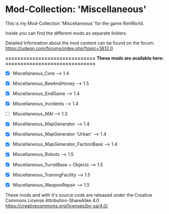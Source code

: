 # Mod-Collection: 'Miscellaneous'

This is my Mod-Collection 'Miscellaneous' for the game RimWorld.

Inside you can find the different mods as separate folders.

Detailed Information about the mod content can be found on the forum:
https://ludeon.com/forums/index.php?topic=3612.0


**==============================**
**These mods are available here:**
**==============================**
- [x] Miscellaneous_Core                        -->   1.4
- [x] Miscellaneous_BeeAndHoney                 -->   1.5
- [x] Miscellaneous_EndGame                     -->   1.4
- [x] Miscellaneous_Incidents                   -->   1.4
- [ ] Miscellaneous_MAI                         -->   1.3
- [x] Miscellaneous_MapGenerator                -->   1.4
- [x] Miscellaneous_MapGenerator 'Urban'        -->   1.4
- [x] Miscellaneous_MapGenerator_FactionBase    -->   1.4
- [x] Miscellaneous_Robots                      -->   1.5
- [x] Miscellaneous_TurretBase + Objects        -->   1.5
- [x] Miscellaneous_TrainingFacility            -->   1.5
- [x] Miscellaneous_WeaponRepair                -->   1.5



These mods and with it's source code are released under the Creative Commons License Attribution-ShareAlike 4.0
https://creativecommons.org/licenses/by-sa/4.0/

